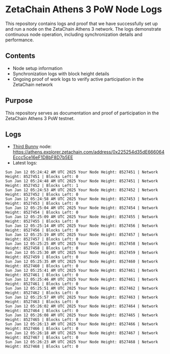 # ZetaChain Athens 3 PoW Node Logs
This repository contains logs and proof that we have successfully set up and run a node on the ZetaChain Athens 3 network. The logs demonstrate continuous node operation, including synchronization details and performance.

## Contents
- Node setup information
- Synchronization logs with block height details
- Ongoing proof of work logs to verify active participation in the ZetaChain network

## Purpose
This repository serves as documentation and proof of participation in the ZetaChain Athens 3 PoW testnet.

## Logs

- [Third Bunny](https://thirdbunny.xyz/) node: https://athens.explorer.zetachain.com/address/0x225254d35dE666064Eccc5ce16eF1D8bF8D7b5EE
- Latest logs:
```
Sun Jan 12 05:24:42 AM UTC 2025 Your Node Height: 8527451 | Network Height: 8527451 | Blocks Left: 0
Sun Jan 12 05:24:48 AM UTC 2025 Your Node Height: 8527451 | Network Height: 8527452 | Blocks Left: 1
Sun Jan 12 05:24:53 AM UTC 2025 Your Node Height: 8527452 | Network Height: 8527452 | Blocks Left: 0
Sun Jan 12 05:24:58 AM UTC 2025 Your Node Height: 8527453 | Network Height: 8527453 | Blocks Left: 0
Sun Jan 12 05:25:04 AM UTC 2025 Your Node Height: 8527454 | Network Height: 8527454 | Blocks Left: 0
Sun Jan 12 05:25:09 AM UTC 2025 Your Node Height: 8527455 | Network Height: 8527455 | Blocks Left: 0
Sun Jan 12 05:25:14 AM UTC 2025 Your Node Height: 8527456 | Network Height: 8527456 | Blocks Left: 0
Sun Jan 12 05:25:19 AM UTC 2025 Your Node Height: 8527457 | Network Height: 8527457 | Blocks Left: 0
Sun Jan 12 05:25:25 AM UTC 2025 Your Node Height: 8527458 | Network Height: 8527458 | Blocks Left: 0
Sun Jan 12 05:25:30 AM UTC 2025 Your Node Height: 8527459 | Network Height: 8527459 | Blocks Left: 0
Sun Jan 12 05:25:35 AM UTC 2025 Your Node Height: 8527460 | Network Height: 8527460 | Blocks Left: 0
Sun Jan 12 05:25:41 AM UTC 2025 Your Node Height: 8527461 | Network Height: 8527461 | Blocks Left: 0
Sun Jan 12 05:25:46 AM UTC 2025 Your Node Height: 8527461 | Network Height: 8527461 | Blocks Left: 0
Sun Jan 12 05:25:51 AM UTC 2025 Your Node Height: 8527462 | Network Height: 8527462 | Blocks Left: 0
Sun Jan 12 05:25:57 AM UTC 2025 Your Node Height: 8527463 | Network Height: 8527463 | Blocks Left: 0
Sun Jan 12 05:26:02 AM UTC 2025 Your Node Height: 8527464 | Network Height: 8527464 | Blocks Left: 0
Sun Jan 12 05:26:08 AM UTC 2025 Your Node Height: 8527465 | Network Height: 8527465 | Blocks Left: 0
Sun Jan 12 05:26:13 AM UTC 2025 Your Node Height: 8527466 | Network Height: 8527466 | Blocks Left: 0
Sun Jan 12 05:26:18 AM UTC 2025 Your Node Height: 8527467 | Network Height: 8527467 | Blocks Left: 0
Sun Jan 12 05:26:23 AM UTC 2025 Your Node Height: 8527468 | Network Height: 8527468 | Blocks Left: 0
```
